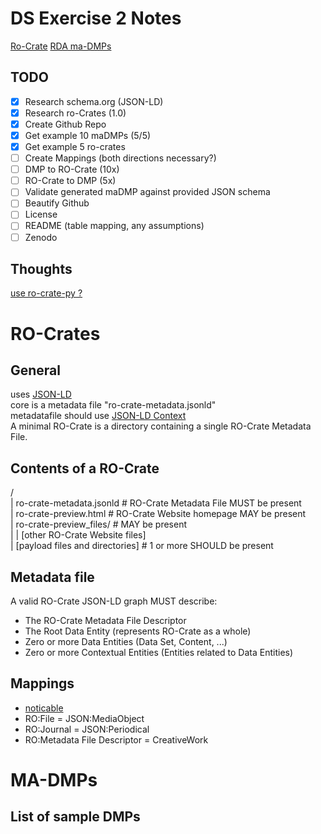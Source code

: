 # DS Exercise 2 Notes
[Ro-Crate](https://researchobject.github.io/ro-crate/1.0/)
[RDA ma-DMPs](https://github.com/RDA-DMP-Common/RDA-DMP-Common-Standard)

## TODO
* [x] Research schema.org (JSON-LD)
* [x] Research ro-Crates (1.0)
* [x] Create Github Repo
* [x] Get example 10 maDMPs (5/5)
* [x] Get example 5 ro-crates
* [ ] Create Mappings (both directions necessary?)
* [ ] DMP to RO-Crate (10x)
* [ ] RO-Crate to DMP (5x)
* [ ] Validate generated maDMP against provided JSON schema
* [ ] Beautify Github
* [ ] License
* [ ] README (table mapping, any assumptions)
* [ ] Zenodo

## Thoughts
[use ro-crate-py ?](https://github.com/ResearchObject/ro-crate-py/tree/master/rocrate)

# RO-Crates
## General
uses [JSON-LD](https://schema.org/)  
core is a metadata file "ro-crate-metadata.jsonld"  
metadatafile should use [JSON-LD Context](https://researchobject.github.io/ro-crate/1.0/context.jsonld)  
A minimal RO-Crate is a directory containing a single RO-Crate Metadata File.  

## Contents of a RO-Crate
<RO-Crate root directory>/  
|   ro-crate-metadata.jsonld            # RO-Crate Metadata File MUST be present  
|   ro-crate-preview.html               # RO-Crate Website homepage MAY be present  
|   ro-crate-preview_files/             # MAY be present  
|    | [other RO-Crate Website files]  
|   [payload files and directories]     # 1 or more SHOULD be present  

## Metadata file
A valid RO-Crate JSON-LD graph MUST describe:  
* The RO-Crate Metadata File Descriptor
* The Root Data Entity (represents RO-Crate as a whole)
* Zero or more Data Entities (Data Set, Content, ...)
* Zero or more Contextual Entities (Entities related to Data Entities)

## Mappings
* [noticable](https://researchobject.github.io/ro-crate/1.0/#additional-metadata-standards)
* RO:File = JSON:MediaObject
* RO:Journal = JSON:Periodical
* RO:Metadata File Descriptor = CreativeWork

# MA-DMPs
## List of sample DMPs
